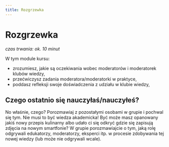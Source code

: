 ```yaml
---
title: Rozgrzewka
---
```

# Rozgrzewka

*czas trwania: ok. 10 minut*

W tym module kursu:
* zrozumiesz, jakie są oczekiwania wobec moderatorów i moderatorek klubów wiedzy,
* przećwiczysz zadania moderatora/moderatorki w praktyce,
* poddasz refleksji swoje doświadczenia z udziału w klubie wiedzy,
## Czego ostatnio się nauczyłaś/nauczyłeś?
No właśnie, czego? Porozmawiaj z pozostałymi osobami w grupie i pochwal się tym. Nie musi to być wiedza akademicka! Być może masz opanowany jakiś nowy przepis kulinarny albo udało ci się odkryć gdzie się zapisują zdjęcia na nowym smartfonie?
W grupie porozmawiajcie o tym, jaką rolę odgrywali edukatorzy, moderatorzy, eksperci itp. w procesie zdobywania tej nowej wiedzy (lub może nie odgrywali wcale).
